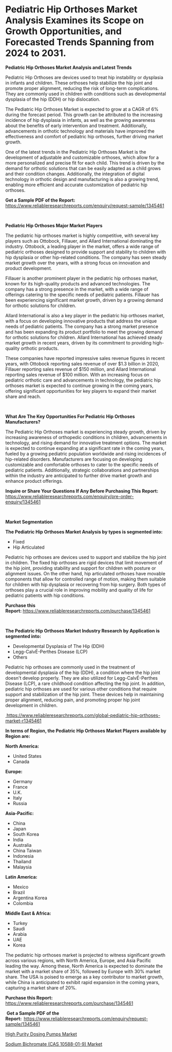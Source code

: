 <p><h1>Pediatric Hip Orthoses Market Analysis Examines its Scope on Growth Opportunities, and Forecasted Trends Spanning from 2024 to 2031.</h1></p><p><strong>Pediatric Hip Orthoses Market Analysis and Latest Trends</strong></p>
<p><p>Pediatric Hip Orthoses are devices used to treat hip instability or dysplasia in infants and children. These orthoses help stabilize the hip joint and promote proper alignment, reducing the risk of long-term complications. They are commonly used in children with conditions such as developmental dysplasia of the hip (DDH) or hip dislocation.</p><p>The Pediatric Hip Orthoses Market is expected to grow at a CAGR of 6% during the forecast period. This growth can be attributed to the increasing incidence of hip dysplasia in infants, as well as the growing awareness about the benefits of early intervention and treatment. Additionally, advancements in orthotic technology and materials have improved the effectiveness and comfort of pediatric hip orthoses, further driving market growth.</p><p>One of the latest trends in the Pediatric Hip Orthoses Market is the development of adjustable and customizable orthoses, which allow for a more personalized and precise fit for each child. This trend is driven by the demand for orthotic solutions that can be easily adapted as a child grows and their condition changes. Additionally, the integration of digital technology in orthotic design and manufacturing is also a growing trend, enabling more efficient and accurate customization of pediatric hip orthoses.</p></p>
<p><strong>Get a Sample PDF of the Report:&nbsp;</strong> <a href="https://www.reliableresearchreports.com/enquiry/request-sample/1345461">https://www.reliableresearchreports.com/enquiry/request-sample/1345461</a></p>
<p>&nbsp;</p>
<p><strong>Pediatric Hip Orthoses Major Market Players</strong></p>
<p><p>The pediatric hip orthoses market is highly competitive, with several key players such as Ottobock, Fillauer, and Allard International dominating the industry. Ottobock, a leading player in the market, offers a wide range of pediatric orthoses designed to provide support and stability to children with hip dysplasia or other hip-related conditions. The company has seen steady market growth over the years, with a strong focus on innovation and product development.</p><p>Fillauer is another prominent player in the pediatric hip orthoses market, known for its high-quality products and advanced technologies. The company has a strong presence in the market, with a wide range of offerings catering to the specific needs of pediatric patients. Fillauer has been experiencing significant market growth, driven by a growing demand for orthotic solutions for children.</p><p>Allard International is also a key player in the pediatric hip orthoses market, with a focus on developing innovative products that address the unique needs of pediatric patients. The company has a strong market presence and has been expanding its product portfolio to meet the growing demand for orthotic solutions for children. Allard International has achieved steady market growth in recent years, driven by its commitment to providing high-quality orthotic products.</p><p>These companies have reported impressive sales revenue figures in recent years, with Ottobock reporting sales revenue of over $1.3 billion in 2020, Fillauer reporting sales revenue of $150 million, and Allard International reporting sales revenue of $100 million. With an increasing focus on pediatric orthotic care and advancements in technology, the pediatric hip orthoses market is expected to continue growing in the coming years, offering significant opportunities for key players to expand their market share and reach.</p></p>
<p>&nbsp;</p>
<p><strong>What Are The Key Opportunities For Pediatric Hip Orthoses Manufacturers?</strong></p>
<p><p>The Pediatric Hip Orthoses market is experiencing steady growth, driven by increasing awareness of orthopedic conditions in children, advancements in technology, and rising demand for innovative treatment options. The market is expected to continue expanding at a significant rate in the coming years, fueled by a growing pediatric population worldwide and rising incidences of hip-related disorders. Manufacturers are focusing on developing customizable and comfortable orthoses to cater to the specific needs of pediatric patients. Additionally, strategic collaborations and partnerships within the industry are anticipated to further drive market growth and enhance product offerings.</p></p>
<p><strong>Inquire or Share Your Questions If Any Before Purchasing This Report:</strong> <a href="https://www.reliableresearchreports.com/enquiry/pre-order-enquiry/1345461">https://www.reliableresearchreports.com/enquiry/pre-order-enquiry/1345461</a></p>
<p>&nbsp;</p>
<p><strong>Market Segmentation</strong></p>
<p><strong>The Pediatric Hip Orthoses Market Analysis by types is segmented into:</strong></p>
<p><ul><li>Fixed</li><li>Hip Articulated</li></ul></p>
<p><p>Pediatric hip orthoses are devices used to support and stabilize the hip joint in children. The fixed hip orthoses are rigid devices that limit movement of the hip joint, providing stability and support for children with posture or alignment issues. On the other hand, hip articulated orthoses have movable components that allow for controlled range of motion, making them suitable for children with hip dysplasia or recovering from hip surgery. Both types of orthoses play a crucial role in improving mobility and quality of life for pediatric patients with hip conditions.</p></p>
<p><strong>Purchase this Report:&nbsp;</strong><a href="https://www.reliableresearchreports.com/purchase/1345461">https://www.reliableresearchreports.com/purchase/1345461</a></p>
<p>&nbsp;</p>
<p><strong>The Pediatric Hip Orthoses Market Industry Research by Application is segmented into:</strong></p>
<p><ul><li>Developmental Dysplasia of The Hip (DDH)</li><li>Legg-CalvÉ-Perthes Disease (LCP)</li><li>Others</li></ul></p>
<p><p>Pediatric hip orthoses are commonly used in the treatment of developmental dysplasia of the hip (DDH), a condition where the hip joint doesn't develop properly. They are also utilized for Legg-CalvÉ-Perthes Disease (LCP), a rare childhood condition affecting the hip joint. In addition, pediatric hip orthoses are used for various other conditions that require support and stabilization of the hip joint. These devices help in maintaining proper alignment, reducing pain, and promoting proper hip joint development in children.</p></p>
<p><a href="https://www.reliableresearchreports.com/global-pediatric-hip-orthoses-market-r1345461">&nbsp;https://www.reliableresearchreports.com/global-pediatric-hip-orthoses-market-r1345461</a></p>
<p><strong>In terms of Region, the Pediatric Hip Orthoses Market Players available by Region are:</strong></p>
<p>
    <p> <strong> North America: </strong>
        <ul>
            <li>United States</li>
            <li>Canada</li>
        </ul>
        </p> 
    <p> <strong> Europe: </strong>
        <ul>
            <li>Germany</li>
            <li>France</li>
            <li>U.K.</li>
            <li>Italy</li>
            <li>Russia</li>
        </ul>
        </p> 
    <p> <strong> Asia-Pacific: </strong>
        <ul>
            <li>China</li>
            <li>Japan</li>
            <li>South Korea</li>
            <li>India</li>
            <li>Australia</li>
            <li>China Taiwan</li>
            <li>Indonesia</li>
            <li>Thailand</li>
            <li>Malaysia</li>
        </ul>
        </p> 
    <p> <strong> Latin America: </strong>
        <ul>
            <li>Mexico</li>
            <li>Brazil</li>
            <li>Argentina Korea</li>
            <li>Colombia</li>
        </ul>
        </p> 
    <p> <strong> Middle East & Africa: </strong>
        <ul>
            <li>Turkey</li>
            <li>Saudi</li>
            <li>Arabia</li>
            <li>UAE</li>
            <li>Korea</li>
        </ul>
    </p>
    </p>
<p><p>The pediatric hip orthoses market is projected to witness significant growth across various regions, with North America, Europe, and Asia Pacific leading the way. Among these, North America is expected to dominate the market with a market share of 35%, followed by Europe with 30% market share. The USA is poised to emerge as a key contributor to market growth, while China is anticipated to exhibit rapid expansion in the coming years, capturing a market share of 20%.</p></p>
<p><strong>Purchase this Report: </strong><a href="https://www.reliableresearchreports.com/purchase/1345461">https://www.reliableresearchreports.com/purchase/1345461</a></p>
<p>&nbsp;<strong>Get a Sample PDF of the Report:&nbsp;&nbsp;</strong><a href="https://www.reliableresearchreports.com/enquiry/request-sample/1345461">https://www.reliableresearchreports.com/enquiry/request-sample/1345461</a></p>
<p><strong></strong></p>
<p><p><a href="https://view.publitas.com/reportprime-1/high-purity-dosing-pumps-market-share-evolution-and-market-growth-trends-2024-2031/">High Purity Dosing Pumps Market</a></p><p><a href="https://three-jumbo-f6d.notion.site/Sodium-Bichromate-CAS-10588-01-9-Market-The-Key-To-Successful-Business-Strategy-Forecast-Till-203-8ebce2e64b924ee485919246c4b44335">Sodium Bichromate (CAS 10588-01-9) Market</a></p></p>
